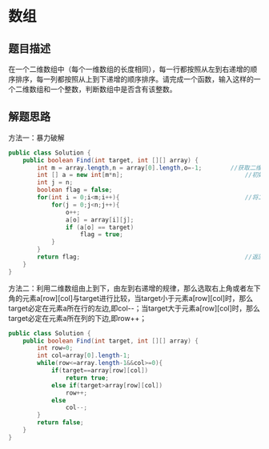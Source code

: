 # 数组
## 题目描述
在一个二维数组中（每个一维数组的长度相同），每一行都按照从左到右递增的顺序排序，每一列都按照从上到下递增的顺序排序。请完成一个函数，输入这样的一个二维数组和一个整数，判断数组中是否含有该整数。
## 解题思路
方法一：暴力破解
```java
public class Solution {
    public boolean Find(int target, int [][] array) {
        int m = array.length,n = array[0].length,o=-1;        //获取二维数组行数和列数
		int [] a = new int[m*n];                                  //初始化一维数组，使其空间大小正好可以装下二维数组中的数
		int j = n;
		boolean flag = false;
		for(int i = 0;i<m;i++){                                   //将二维数组转换成一维数组并判断是否有target
			for(j = 0;j<n;j++){
				o++;
			    a[o] = array[i][j];
			    if (a[o] == target)
			    	flag = true;	
			}
		}
		return flag;                                              //返回结果
    }
}
```
方法二：利用二维数组由上到下，由左到右递增的规律，那么选取右上角或者左下角的元素a[row][col]与target进行比较，当target小于元素a[row][col]时，那么target必定在元素a所在行的左边,即col--；当target大于元素a[row][col]时，那么target必定在元素a所在列的下边,即row++；
```java
public class Solution {
    public boolean Find(int target, int [][] array) {
        int row=0;
        int col=array[0].length-1;
        while(row<=array.length-1&&col>=0){
            if(target==array[row][col])
                return true;
            else if(target>array[row][col])
                row++;
            else
                col--;
        }
        return false;
    }
}
```
